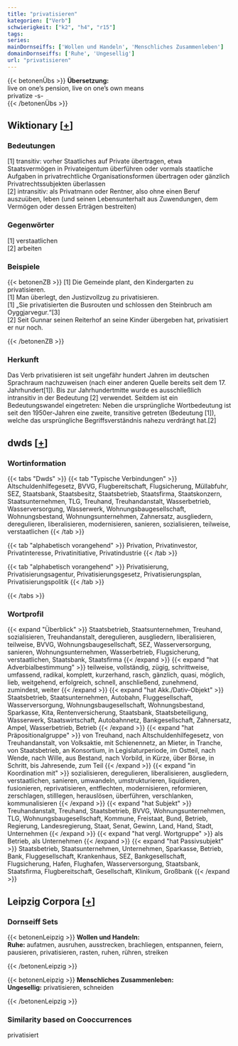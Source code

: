 ```yaml
---
title: "privatisieren"
kategorien: ["Verb"]
schwierigkeit: ["k2", "h4", "r15"]
tags:
series:
mainDornseiffs: ['Wollen und Handeln', 'Menschliches Zusammenleben']
domainDornseiffs: ['Ruhe', 'Ungesellig']
url: "privatisieren"
---
```


{{< betonenÜbs >}}
**Übersetzung:**  
live on one’s pension, live on one’s own  means  
privatize -s-  
{{< /betonenÜbs >}}

## Wiktionary [[+](https://de.wiktionary.org/wiki/privatisieren)]

### Bedeutungen
[1] transitiv: vorher Staatliches auf Private übertragen, etwa Staatsvermögen in Privateigentum überführen oder vormals staatliche Aufgaben in privatrechtliche Organisationsformen übertragen oder gänzlich Privatrechtssubjekten überlassen  
[2] intransitiv: als Privatmann oder Rentner, also ohne einen Beruf auszuüben, leben (und seinen Lebensunterhalt aus Zuwendungen, dem Vermögen oder dessen Erträgen bestreiten)  

### Gegenwörter
[1] verstaatlichen  
[2] arbeiten  

### Beispiele
{{< betonenZB >}}
[1] Die Gemeinde plant, den Kindergarten zu privatisieren.  
[1] Man überlegt, den Justizvollzug zu privatisieren.  
[1] „Sie privatisierten die Busrouten und schlossen den Steinbruch am Oyggjarvegur.“[3]  
[2] Seit Gunnar seinen Reiterhof an seine Kinder übergeben hat, privatisiert er nur noch.  

{{< /betonenZB >}}
### Herkunft
Das Verb privatisieren ist seit ungefähr hundert Jahren im deutschen Sprachraum nachzuweisen (nach einer anderen Quelle bereits seit dem 17. Jahrhundert[1]). Bis zur Jahrhundertmitte wurde es ausschließlich intransitiv in der Bedeutung [2] verwendet. Seitdem ist ein Bedeutungswandel eingetreten: Neben die ursprüngliche Wortbedeutung ist seit den 1950er-Jahren eine zweite, transitive getreten (Bedeutung [1]), welche das ursprüngliche Begriffsverständnis nahezu verdrängt hat.[2]  



## dwds [[+](https://www.dwds.de/wb/privatisieren)]

### Wortinformation
{{< tabs "Dwds" >}}
{{< tab "Typische Verbindungen" >}}
Altschuldenhilfegesetz, BVVG, Flugbereitschaft, Flugsicherung, Müllabfuhr, SEZ, Staatsbank, Staatsbesitz, Staatsbetrieb, Staatsfirma, Staatskonzern, Staatsunternehmen, TLG, Treuhand, Treuhandanstalt, Wasserbetrieb, Wasserversorgung, Wasserwerk, Wohnungsbaugesellschaft, Wohnungsbestand, Wohnungsunternehmen, Zahnersatz, ausgliedern, deregulieren, liberalisieren, modernisieren, sanieren, sozialisieren, teilweise, verstaatlichen
{{< /tab >}}

{{< tab "alphabetisch vorangehend" >}}
Privation, Privatinvestor, Privatinteresse, Privatinitiative, Privatindustrie
{{< /tab >}}

{{< tab "alphabetisch vorangehend" >}}
Privatisierung, Privatisierungsagentur, Privatisierungsgesetz, Privatisierungsplan, Privatisierungspolitik
{{< /tab >}}

{{< /tabs >}}

### Wortprofil
{{< expand "Überblick" >}} Staatsbetrieb, Staatsunternehmen, Treuhand, sozialisieren, Treuhandanstalt, deregulieren, ausgliedern, liberalisieren, teilweise, BVVG, Wohnungsbaugesellschaft, SEZ, Wasserversorgung, sanieren, Wohnungsunternehmen, Wasserbetrieb, Flugsicherung, verstaatlichen, Staatsbank, Staatsfirma {{< /expand >}}
{{< expand "hat Adverbialbestimmung" >}} teilweise, vollständig, zügig, schrittweise, umfassend, radikal, komplett, kurzerhand, rasch, gänzlich, quasi, möglich, lieb, weitgehend, erfolgreich, schnell, anschließend, zunehmend, zumindest, weiter {{< /expand >}}
{{< expand "hat Akk./Dativ-Objekt" >}} Staatsbetrieb, Staatsunternehmen, Autobahn, Fluggesellschaft, Wasserversorgung, Wohnungsbaugesellschaft, Wohnungsbestand, Sparkasse, Kita, Rentenversicherung, Staatsbank, Staatsbeteiligung, Wasserwerk, Staatswirtschaft, Autobahnnetz, Bankgesellschaft, Zahnersatz, Ampel, Wasserbetrieb, Betrieb {{< /expand >}}
{{< expand "hat Präpositionalgruppe" >}} von Treuhand, nach Altschuldenhilfegesetz, von Treuhandanstalt, von Volksaktie, mit Schienennetz, an Mieter, in Tranche, von Staatsbetrieb, an Konsortium, in Legislaturperiode, im Ostteil, nach Wende, nach Wille, aus Bestand, nach Vorbild, in Kürze, über Börse, in Schritt, bis Jahresende, zum Teil {{< /expand >}}
{{< expand "in Koordination mit" >}} sozialisieren, deregulieren, liberalisieren, ausgliedern, verstaatlichen, sanieren, umwandeln, umstrukturieren, liquidieren, fusionieren, reprivatisieren, entflechten, modernisieren, reformieren, zerschlagen, stilllegen, herauslösen, überführen, verschlanken, kommunalisieren {{< /expand >}}
{{< expand "hat Subjekt" >}} Treuhandanstalt, Treuhand, Staatsbetrieb, BVVG, Wohnungsunternehmen, TLG, Wohnungsbaugesellschaft, Kommune, Freistaat, Bund, Betrieb, Regierung, Landesregierung, Staat, Senat, Gewinn, Land, Hand, Stadt, Unternehmen {{< /expand >}}
{{< expand "hat vergl. Wortgruppe" >}} als Betrieb, als Unternehmen {{< /expand >}}
{{< expand "hat Passivsubjekt" >}} Staatsbetrieb, Staatsunternehmen, Unternehmen, Sparkasse, Betrieb, Bank, Fluggesellschaft, Krankenhaus, SEZ, Bankgesellschaft, Flugsicherung, Hafen, Flughafen, Wasserversorgung, Staatsbank, Staatsfirma, Flugbereitschaft, Gesellschaft, Klinikum, Großbank {{< /expand >}}

## Leipzig Corpora [[+](https://corpora.uni-leipzig.de/en/res?word=privatisieren&corpusId=deu_newscrawl-public_2018)]

### Dornseiff Sets
{{< betonenLeipzig >}}
**Wollen und Handeln:**  
**Ruhe:** aufatmen, ausruhen, ausstrecken, brachliegen, entspannen, feiern, pausieren, privatisieren, rasten, ruhen, rühren, streiken  

{{< /betonenLeipzig >}}


{{< betonenLeipzig >}}
**Menschliches Zusammenleben:**  
**Ungesellig:** privatisieren, schneiden  

{{< /betonenLeipzig >}}

### Similarity based on Cooccurrences
privatisiert

